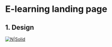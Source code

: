 # E-learning landing page

## 1. Design

[![N|Solid](https://cdn.worldvectorlogo.com/logos/figma-5.svg)](https://www.figma.com/file/SOp20jxs7GYWrmlZC1OuG4/2.1.-Online-Learning-Landing-Page?node-id=5-2&t=tPbC2WlCgsjbt3MY-0)
